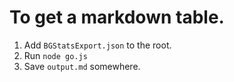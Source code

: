 # To get a markdown table.

1. Add `BGStatsExport.json` to the root.
2. Run `node go.js`
3. Save `output.md` somewhere.
